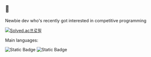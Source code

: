 ## 👋

<!--
**hwany8677/hwany8677** is a ✨ _special_ ✨ repository because its `README.md` (this file) appears on your GitHub profile.

Here are some ideas to get you started:

- 🔭 I’m currently working on ...
- 🌱 I’m currently learning ...
- 👯 I’m looking to collaborate on ...
- 🤔 I’m looking for help with ...
- 💬 Ask me about ...
- 📫 How to reach me: ...
- 😄 Pronouns: ...
- ⚡ Fun fact: ...
-->

Newbie dev who's recently got interested in competitive programming

[![Solved.ac프로필](http://mazassumnida.wtf/api/v2/generate_badge?boj=hwanyplayz)](https://solved.ac/hwanyplayz)

Main languages: 

![Static Badge](https://img.shields.io/badge/Python-000000?logo=python&logoColor=color) ![Static Badge](https://img.shields.io/badge/C-000000?logo=C&logoColor=color) 
